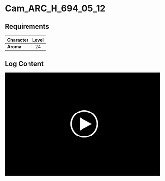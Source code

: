 # Cam_ARC_H_694_05_12
## Requirements
|Character|Level|
|---------|:---:|
|**Aroma**| 24  |

## Log Content
![aos3301.png](./attachments/aos3301.png)